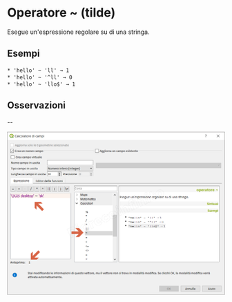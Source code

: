 # Operatore ~ (tilde)

Esegue un'espressione regolare su di una stringa.

## Esempi
```
* 'hello' ~ 'll' → 1
* 'hello' ~ '^ll' → 0
* 'hello' ~ 'llo$' → 1
```

## Osservazioni

--

![](/img/operatori/tilde1.png)